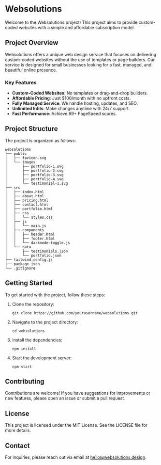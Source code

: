 # Websolutions

Welcome to the Websolutions project! This project aims to provide custom-coded websites with a simple and affordable subscription model.

## Project Overview

Websolutions offers a unique web design service that focuses on delivering custom-coded websites without the use of templates or page builders. Our service is designed for small businesses looking for a fast, managed, and beautiful online presence.

### Key Features

- **Custom-Coded Websites**: No templates or drag-and-drop builders.
- **Affordable Pricing**: Just $100/month with no upfront costs.
- **Fully Managed Service**: We handle hosting, updates, and SEO.
- **Unlimited Edits**: Make changes anytime with 24/7 support.
- **Fast Performance**: Achieve 99+ PageSpeed scores.

## Project Structure

The project is organized as follows:

```
websolutions
├── public
│   ├── favicon.svg
│   └── images
│       ├── portfolio-1.svg
│       ├── portfolio-2.svg
│       ├── portfolio-3.svg
│       ├── portfolio-4.svg
│       └── testimonial-1.svg
├── src
│   ├── index.html
│   ├── about.html
│   ├── pricing.html
│   ├── contact.html
│   ├── portfolio.html
│   ├── css
│   │   └── styles.css
│   ├── js
│   │   └── main.js
│   ├── components
│   │   ├── header.html
│   │   ├── footer.html
│   │   └── darkmode-toggle.js
│   └── data
│       ├── testimonials.json
│       └── portfolio.json
├── tailwind.config.js
├── package.json
└── .gitignore
```

## Getting Started

To get started with the project, follow these steps:

1. Clone the repository:
   ```
   git clone https://github.com/yourusername/websolutions.git
   ```

2. Navigate to the project directory:
   ```
   cd websolutions
   ```

3. Install the dependencies:
   ```
   npm install
   ```

4. Start the development server:
   ```
   npm start
   ```

## Contributing

Contributions are welcome! If you have suggestions for improvements or new features, please open an issue or submit a pull request.

## License

This project is licensed under the MIT License. See the LICENSE file for more details.

## Contact

For inquiries, please reach out via email at hello@websolutions.design.